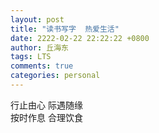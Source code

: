 ```yaml
---
layout: post
title: "读书写字  热爱生活"
date: 2222-02-22 22:22:22 +0800
author: 丘海东 
tags: LTS
comments: true
categories: personal
---
```

行止由心  际遇随缘  
按时作息  合理饮食  
